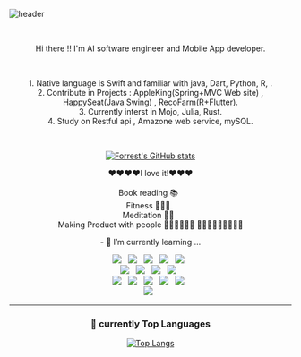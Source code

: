 
![header](https://capsule-render.vercel.app/api?animation=fadeIn&text=🌲%20Forrest%20Park's%20Space%20🌿&fontColor=FEF1E6&fontSize=50)


<div align="center">

<br>
   <p> Hi there !! I'm  AI software engineer and Mobile App developer. </p><br>
    <p> 1. Native language is Swift and familiar with java, Dart, Python, R, . <br>
    2. Contribute in Projects : AppleKing(Spring+MVC Web site) , HappySeat(Java Swing) , RecoFarm(R+Flutter). <br>
    3. Currently interst in Mojo, Julia, Rust. <br>
    4. Study on Restful api , Amazone web service, mySQL. </p><br>
   </div>
  





<div align="center">
   
   [![Forrest's GitHub stats](https://github-readme-stats.vercel.app/api?username=ForrestDPark&hide=stars,contribs&count_private=true&show_icons=true&theme=merko)](https://github.com/ForrestDPark/github-readme-stats)
   
  <p>
   ❤️❤️❤️❤️I love it!❤️❤️❤️<br><br>
    Book reading 📚&nbsp;&nbsp; <br>
    Fitness 🏋🏻‍♂️&nbsp;&nbsp;<br>
    Meditation 🧘‍♂️&nbsp;&nbsp; <br>
    Making Product with people 👨‍💻👨‍💻👨‍💻 🤼🏼‍♂️🤼🏼‍♂️🤼🏼‍♂️<br>
  </p>
- 🌱 I’m currently learning ...
<p align='center'>
<img src="https://img.shields.io/badge/Java-007396?style=flat-square&logo=OpenJDK&logoColor=white">&nbsp;&nbsp; <!--Java -->
<img src="https://img.shields.io/badge/MySQl-4479A1?style=flat-plastic&logo=mysql&logoColor=white"/>&nbsp;&nbsp;<!--MVC -->
<img src="https://img.shields.io/badge/Spring%20Boot+MVC-6DB33F?style=flat-square&logo=Spring&logoColor=white">&nbsp;&nbsp;<!--Spring -->
<img src="https://img.shields.io/badge/JavaScript-F7DF1E?style=flat-square&logo=JavaScript&logoColor=white">&nbsp;&nbsp;<!--Java script -->
<img src="https://img.shields.io/badge/R-276DC3?style=flat-square&logo=R&logoColor=white">&nbsp;&nbsp;<!--R --> <br>
<img src="https://img.shields.io/badge/Dart-0175C2?style=flat-square&logo=Dart&logoColor=white">&nbsp;&nbsp;<!--Dart->
<img src="https://img.shields.io/badge/Flutter-02569B?style=flat-square&logo=flutter&logoColor=white"/>&nbsp;&nbsp;<!--Flutter -->
<img src="https://img.shields.io/badge/Swift-F05138?style=flat-square&logo=Swift&logoColor=white">&nbsp;&nbsp;<!--Swift -->
<img src="https://img.shields.io/badge/UIkit-2396F3?style=flat-square&logo=UIkit&logoColor=white">&nbsp;&nbsp;<!--Swift UIKit -->
<img src="https://img.shields.io/badge/SwiftUI-F05138?style=flat-square&logo=Swift&logoColor=white">&nbsp;&nbsp;<!--SwiftUI --><br>
<img src="https://img.shields.io/badge/AWS-232F3E?style=flat-square&logo=Amazon AWS&logoColor=white">&nbsp;&nbsp;<!--AWS -->
<img src="https://img.shields.io/badge/Python-3776AB?style=flat-square&logo=Python&logoColor=white">&nbsp;&nbsp;<!--Python-->
<img src="https://img.shields.io/badge/Mojo-EB844E?style=flat-square&logo=FireShip&logoColor=white">&nbsp;&nbsp;<!--Mojo -->
<img src="https://img.shields.io/badge/Julia-9558B2?style=flat-square&logo=Julia&logoColor=white">&nbsp;&nbsp;<!--Julia-->
<img src="https://img.shields.io/badge/Rust-000000?style=flat-square&logo=Rust&logoColor=white">&nbsp;&nbsp;<!--Rust --><br>
<img src="https://img.shields.io/badge/SQlite-003B57?style=flat-square&logo=SQlite&logoColor=white">&nbsp;&nbsp;<!--NoSql -->
    
  <br>
  <hr/>

### :muscle: currently Top Languages

[![Top Langs](https://github-readme-stats.vercel.app/api/top-langs/?username=ForrestDPark&layout=compact)](https://github.com/ForrestDPark/github-readme-stats)

</div>
<!--
**ForrestDPark/ForrestDPark** is a ✨ _special_ ✨ repository because its `README.md` (this file) appears on your GitHub profile.

Here are some ideas to get you started:


- 🌱 I’m currently learning ...
- 👯 I’m looking to collaborate on ...
- 🤔 I’m looking for help with ...
- 💬 Ask me about ...
- 📫 How to reach me: ...
- 😄 Pronouns: ...
- ⚡ Fun fact: ...
-->
